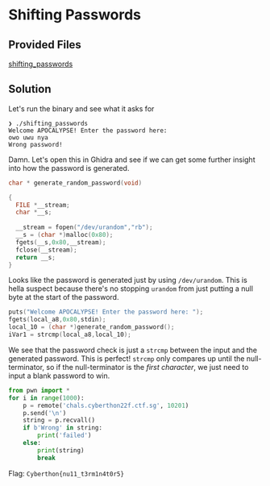 # Shifting Passwords

## Provided Files
[shifting_passwords](./assets/shifting_passwords)

## Solution
Let's run the binary and see what it asks for

```
❯ ./shifting_passwords
Welcome APOCALYPSE! Enter the password here:
owo uwu nya
Wrong password!
```

Damn. Let's open this in Ghidra and see if we can get some further insight into how the password is generated.

```c
char * generate_random_password(void)

{
  FILE *__stream;
  char *__s;
  
  __stream = fopen("/dev/urandom","rb");
  __s = (char *)malloc(0x80);
  fgets(__s,0x80,__stream);
  fclose(__stream);
  return __s;
}
```

Looks like the password is generated just by using `/dev/urandom`. This is hella suspect because there's no stopping `urandom` from just putting a null byte at the start of the password.

```c
puts("Welcome APOCALYPSE! Enter the password here: ");
fgets(local_a8,0x80,stdin);
local_10 = (char *)generate_random_password();
iVar1 = strcmp(local_a8,local_10);
```

We see that the password check is just a `strcmp` between the input and the generated password. This is perfect! `strcmp` only compares up until the null-terminator, so if the null-terminator is the _first character_, we just need to input a blank password to win.

```py
from pwn import *
for i in range(1000):
    p = remote('chals.cyberthon22f.ctf.sg', 10201)
    p.send('\n')
    string = p.recvall()
    if b'Wrong' in string:
        print('failed')
    else:
        print(string)
        break
```

Flag: `Cyberthon{nu11_t3rm1n4t0r5}`
